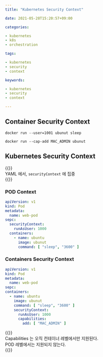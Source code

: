 ```yaml
---
title: "Kubernetes Security Context"

date: 2021-05-28T15:20:57+09:00

categories:

- kubernetes
- k8s
- orchestration

tags:

- kubernetes
- security
- context

keywords:

- kubernetes
- security
- context

---
```


## Container Security Context

```shell
docker run --user=1001 ubunut sleep
```

```shell
docker run --cap-add MAC_ADMIN ubunut
```

## Kubernetes Security Context

{{<admonition note securityContext true>}}  
YAML 에서, `securityContext` 에 집중  
{{</admonition>}}

### POD Context

```yaml
apiVersion: v1
kind: Pod
metadata:
  name: web-pod
sepc:
  securityContext:
    runAsUser: 1000
  containers:
    - name: ubuntu
      image: ubunut
      command: [ "sleep", "3600" ]
```

### Containers Security Context

```yaml
apiVersion: v1
kind: Pod
metadata:
  name: web-pod
sepc:
containers:
  - name: ubuntu
    image: ubunut
    command: [ "sleep", "3600" ]
    securityContext:
      runAsUser: 1000
      capabilities:
        add: [ "MAC_ADMIN" ]
```

{{<admonition note capabilities true>}}  
Capabilities 는 오직 컨테이너 레벨에서만 지원된다.  
POD 레벨에서는 지원되지 않는다.  
{{</admonition>}}

